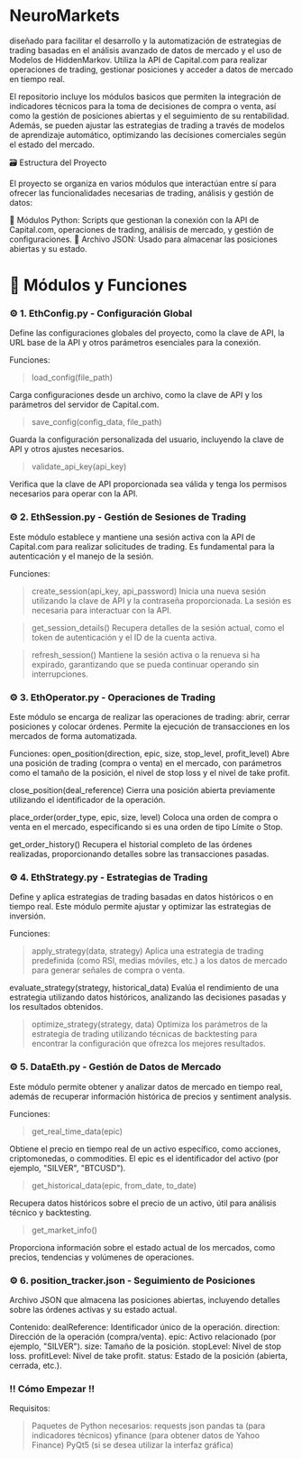 # NeuroMarkets 


diseñado para facilitar el desarrollo y la automatización de estrategias de trading basadas en el análisis avanzado de datos de mercado y el uso de Modelos de HiddenMarkov. Utiliza la API de Capital.com para realizar operaciones de trading, gestionar posiciones y acceder a datos de mercado en tiempo real.

El repositorio incluye los módulos basicos que permiten la integración de indicadores técnicos para la toma de decisiones de compra o venta, así como la gestión de posiciones abiertas y el seguimiento de su rentabilidad. Además, se pueden ajustar las estrategias de trading a través de modelos de aprendizaje automático, optimizando las decisiones comerciales según el estado del mercado.



🗃️ Estructura del Proyecto

El proyecto se organiza en varios módulos que interactúan entre sí para ofrecer las funcionalidades necesarias de trading, análisis y gestión de datos:

  🐍 Módulos Python: Scripts que gestionan la conexión con la API de Capital.com, operaciones de trading, análisis de mercado, y gestión de configuraciones.
  📑 Archivo JSON: Usado para almacenar las posiciones abiertas y su estado.


# 💽 Módulos y Funciones 

### ⚙️ 1. EthConfig.py - Configuración Global
Define las configuraciones globales del proyecto, como la clave de API, la URL base de la API y otros parámetros esenciales para la conexión.

Funciones:

>load_config(file_path)

Carga configuraciones desde un archivo, como la clave de API y los parámetros del servidor de Capital.com.

>save_config(config_data, file_path)

Guarda la configuración personalizada del usuario, incluyendo la clave de API y otros ajustes necesarios.

>validate_api_key(api_key)

Verifica que la clave de API proporcionada sea válida y tenga los permisos necesarios para operar con la API.



### ⚙️ 2. EthSession.py - Gestión de Sesiones de Trading

Este módulo establece y mantiene una sesión activa con la API de Capital.com para realizar solicitudes de trading. Es fundamental para la autenticación y el manejo de la sesión.

Funciones:

>create_session(api_key, api_password)
Inicia una nueva sesión utilizando la clave de API y la contraseña proporcionada. La sesión es necesaria para interactuar con la API.

>get_session_details()
Recupera detalles de la sesión actual, como el token de autenticación y el ID de la cuenta activa.

>refresh_session()
Mantiene la sesión activa o la renueva si ha expirado, garantizando que se pueda continuar operando sin interrupciones.


### ⚙️  3. EthOperator.py - Operaciones de Trading
Este módulo se encarga de realizar las operaciones de trading: abrir, cerrar posiciones y colocar órdenes. Permite la ejecución de transacciones en los mercados de forma automatizada.

Funciones:
open_position(direction, epic, size, stop_level, profit_level)
Abre una posición de trading (compra o venta) en el mercado, con parámetros como el tamaño de la posición, el nivel de stop loss y el nivel de take profit.

close_position(deal_reference)
Cierra una posición abierta previamente utilizando el identificador de la operación.

place_order(order_type, epic, size, level)
Coloca una orden de compra o venta en el mercado, especificando si es una orden de tipo Límite o Stop.

get_order_history()
Recupera el historial completo de las órdenes realizadas, proporcionando detalles sobre las transacciones pasadas.

### ⚙️  4.  EthStrategy.py - Estrategias de Trading
Define y aplica estrategias de trading basadas en datos históricos o en tiempo real. Este módulo permite ajustar y optimizar las estrategias de inversión.

Funciones:
>apply_strategy(data, strategy)
Aplica una estrategia de trading predefinida (como RSI, medias móviles, etc.) a los datos de mercado para generar señales de compra o venta.

evaluate_strategy(strategy, historical_data)
Evalúa el rendimiento de una estrategia utilizando datos históricos, analizando las decisiones pasadas y los resultados obtenidos.

>optimize_strategy(strategy, data)
Optimiza los parámetros de la estrategia de trading utilizando técnicas de backtesting para encontrar la configuración que ofrezca los mejores resultados.

### ⚙️ 5. DataEth.py - Gestión de Datos de Mercado
Este módulo permite obtener y analizar datos de mercado en tiempo real, además de recuperar información histórica de precios y sentiment analysis.

Funciones:
>get_real_time_data(epic)

Obtiene el precio en tiempo real de un activo específico, como acciones, criptomonedas, o commodities. El epic es el identificador del activo (por ejemplo, "SILVER", "BTCUSD").

>get_historical_data(epic, from_date, to_date)

Recupera datos históricos sobre el precio de un activo, útil para análisis técnico y backtesting.

>get_market_info()

Proporciona información sobre el estado actual de los mercados, como precios, tendencias y volúmenes de operaciones.


### ⚙️  6. position_tracker.json - Seguimiento de Posiciones
Archivo JSON que almacena las posiciones abiertas, incluyendo detalles sobre las órdenes activas y su estado actual.

Contenido:
dealReference: Identificador único de la operación.
direction: Dirección de la operación (compra/venta).
epic: Activo relacionado (por ejemplo, "SILVER").
size: Tamaño de la posición.
stopLevel: Nivel de stop loss.
profitLevel: Nivel de take profit.
status: Estado de la posición (abierta, cerrada, etc.).


###  ‼  Cómo Empezar ‼ 
Requisitos:

>Paquetes de Python necesarios:
>requests
>json
>pandas
>ta (para indicadores técnicos)
>yfinance (para obtener datos de Yahoo Finance)
>PyQt5 (si se desea utilizar la interfaz gráfica)


